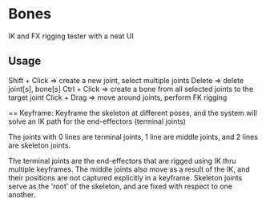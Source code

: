 # Bones
IK and FX rigging tester with a neat UI

## Usage
Shift + Click => create a new joint, select multiple joints
Delete => delete joint[s], bone[s]
Ctrl + Click => create a bone from all selected joints to the target joint
Click + Drag => move around joints, perform FK rigging

== 
Keyframe: 
Keyframe the skeleton at different poses, and the system will solve an IK path for the end-effectors (terminal joints)

The joints with 0 lines are terminal joints, 1 line are middle joints, and 2 lines are skeleton joints.

The terminal joints are the end-effectors that are rigged using IK thru multiple keyframes. The middle joints also move as a result of the IK, and their positions are not captured explicitly in a keyframe. Skeleton joints serve as the 'root' of the skeleton, and are fixed with respect to one another.
